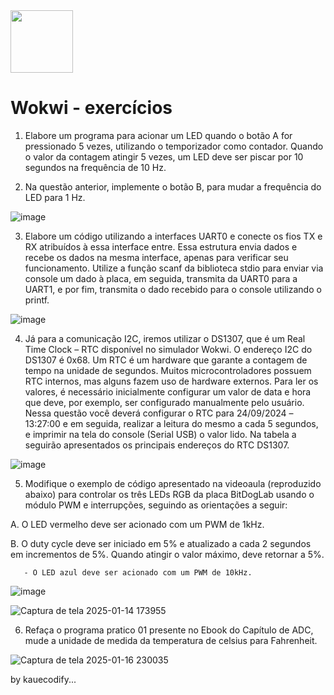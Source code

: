 <img src="https://github.com/user-attachments/assets/0b08ceb0-a126-4d31-b172-6730c338bd7d" width="100" />


# Wokwi - exercícios

1. Elabore um programa para acionar um LED quando o botão A for pressionado 5 vezes, utilizando o temporizador como contador. Quando o valor da contagem atingir 5 vezes, um LED deve ser piscar por 10 segundos na frequência de 10 Hz.

      
2. Na questão anterior, implemente o botão B, para mudar a frequência do LED para 1 Hz.


![image](https://github.com/user-attachments/assets/d01754f1-0352-448a-807d-31cd262dc59d)


3. Elabore um código utilizando a interfaces UART0 e conecte os fios TX e RX atribuídos à essa interface entre. Essa estrutura envia dados e recebe os dados na mesma interface, apenas para verificar seu funcionamento. Utilize a função scanf da biblioteca stdio para enviar via console um dado à placa, em seguida, transmita da UART0 para a UART1, e por fim, transmita o dado recebido para o console utilizando o printf.


![image](https://github.com/user-attachments/assets/61b660a6-570f-43e3-8d8d-5e480b838238)


4. Já para a comunicação I2C, iremos utilizar o DS1307, que é um Real Time Clock – RTC disponível no simulador Wokwi. O endereço I2C do DS1307 é 0x68. Um RTC é um hardware que garante a contagem de tempo na unidade de segundos. Muitos microcontroladores possuem RTC internos, mas alguns fazem uso de hardware externos. Para ler os valores, é necessário inicialmente configurar um valor de data e hora que deve, por exemplo, ser configurado manualmente pelo usuário. Nessa questão você deverá configurar o RTC para 24/09/2024 –13:27:00 e em seguida, realizar a leitura do mesmo a cada 5 segundos, e imprimir na tela do console (Serial USB) o valor lido. Na tabela a seguirão apresentados os principais endereços do RTC DS1307.

![image](https://github.com/user-attachments/assets/ccd0955b-67ac-4b58-8439-2940b43ba50c)

5. Modifique o exemplo de código apresentado na videoaula (reproduzido abaixo) para controlar os três LEDs RGB da placa BitDogLab usando o módulo PWM e interrupções, seguindo as orientações a seguir:

A. O LED vermelho deve ser acionado com um PWM de 1kHz.

B. O duty cycle deve ser iniciado em 5% e atualizado a cada 2 segundos em incrementos de 5%. Quando atingir o valor máximo, deve retornar a 5%.

       ‐ O LED azul deve ser acionado com um PWM de 10kHz.
       

![image](https://github.com/user-attachments/assets/6b22dddb-7040-4b3b-8e09-775f13611b2d)

![Captura de tela 2025-01-14 173955](https://github.com/user-attachments/assets/42ea2d98-5390-4782-9377-a407f9c0f2af)

6. Refaça o programa pratico 01 presente no Ebook do Capítulo de ADC, mude a unidade de medida da temperatura de celsius para Fahrenheit.

![Captura de tela 2025-01-16 230035](https://github.com/user-attachments/assets/5d329e87-f9d9-4531-858a-1184de61bdd7)




by kauecodify...





